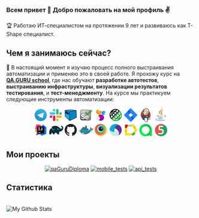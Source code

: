 ### Всем привет 👋 Добро пожаловать на мой профиль :v:

:trophy: Работаю ИТ-специалистом на протяжении 9 лет и развиваюсь как T-Shape специалист.

## Чем я занимаюсь сейчас?

:dart: В настоящий момент я изучаю процесс полного выстраивания автоматизации и применяю это в своей работе. Я прохожу курс на **[QA.GURU school](https://qa.guru)**, где нас обучают **разработке автотестов**, **выстраиванию инфраструктуры**, **визуализации результатов тестирования**, и **тест-менеджменту**. На курсе мы практикуем следующие инструменты автоматизации:

<p align="center">
  <img src="images/tech.png">
</p>


<div align="left">
<h2> Мои проекты </h2>
</div>
<p align="center">
 <a href="https://github.com/andreyzavrichko/qaguru_homework_12.5"><img width="250" title="| Graduation project. UI automated tests using Java / Selenide / Rest-Assured" src="https://denvercoder1-github-readme-stats.vercel.app/api/pin/?username=andreyzavrichko&repo=qaguru_homework_12.5&theme=buefy&border_color=6A54DF&title_color=6F4BD7&text_color=20793B&icon_color=6A54DF&show_icons=false" alt="qaGuruDiploma"></a>
<a href="https://github.com/andreyzavrichko/mobile-tests"><img width="250" title="| Mobile automated tests with Appium" src="https://denvercoder1-github-readme-stats.vercel.app/api/pin/?username=andreyzavrichko&repo=mobile-tests&theme=buefy&border_color=6A54DF&title_color=6A54DF&text_color=20793B&icon_color=6A54DF&show_icons=false" alt="mobile_tests"></a>
<a href="https://github.com/andreyzavrichko/petstore-api-tests"><img width="250" title="| Api automated tests with RestAssured" src="https://denvercoder1-github-readme-stats.vercel.app/api/pin/?username=andreyzavrichko&repo=petstore-api-tests&theme=buefy&border_color=6A54DF&title_color=6A54DF&text_color=20793B&icon_color=6A54DF&show_icons=false" alt="api_tests"></a>  
</p>  


<p align="center">
  <a href="https://github.com/andreyzavrichko?tab=repositories&sort=stargazers"></a>
  
</p>

<p align="right">
  <h2>Статистика</h2>
<br>
<a>
  <img width="50%" align="center" alt="My Github Stats" src="https://github-readme-stats.vercel.app/api?username=andreyzavrichko&show_icons=true&theme=radical">
  
</a>
</p>





<!--
**andreyzavrichko/andreyzavrichko** is a ✨ _special_ ✨ repository because its `README.md` (this file) appears on your GitHub profile.

Here are some ideas to get you started:

- 🔭 I’m currently working on ...
- 🌱 I’m currently learning ...
- 👯 I’m looking to collaborate on ...
- 🤔 I’m looking for help with ...
- 💬 Ask me about ...
- 📫 How to reach me: ...
- 😄 Pronouns: ...
- ⚡ Fun fact: ...
-->
